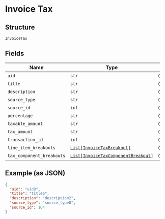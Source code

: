 
# Invoice Tax

## Structure

`InvoiceTax`

## Fields

| Name | Type | Tags | Description |
|  --- | --- | --- | --- |
| `uid` | `str` | Optional | - |
| `title` | `str` | Optional | - |
| `description` | `str` | Optional | - |
| `source_type` | `str` | Optional | - |
| `source_id` | `int` | Optional | - |
| `percentage` | `str` | Optional | - |
| `taxable_amount` | `str` | Optional | - |
| `tax_amount` | `str` | Optional | - |
| `transaction_id` | `int` | Optional | - |
| `line_item_breakouts` | [`List[InvoiceTaxBreakout]`](../../doc/models/invoice-tax-breakout.md) | Optional | - |
| `tax_component_breakouts` | [`List[InvoiceTaxComponentBreakout]`](../../doc/models/invoice-tax-component-breakout.md) | Optional | - |

## Example (as JSON)

```json
{
  "uid": "uid8",
  "title": "title6",
  "description": "description2",
  "source_type": "source_type8",
  "source_id": 164
}
```

